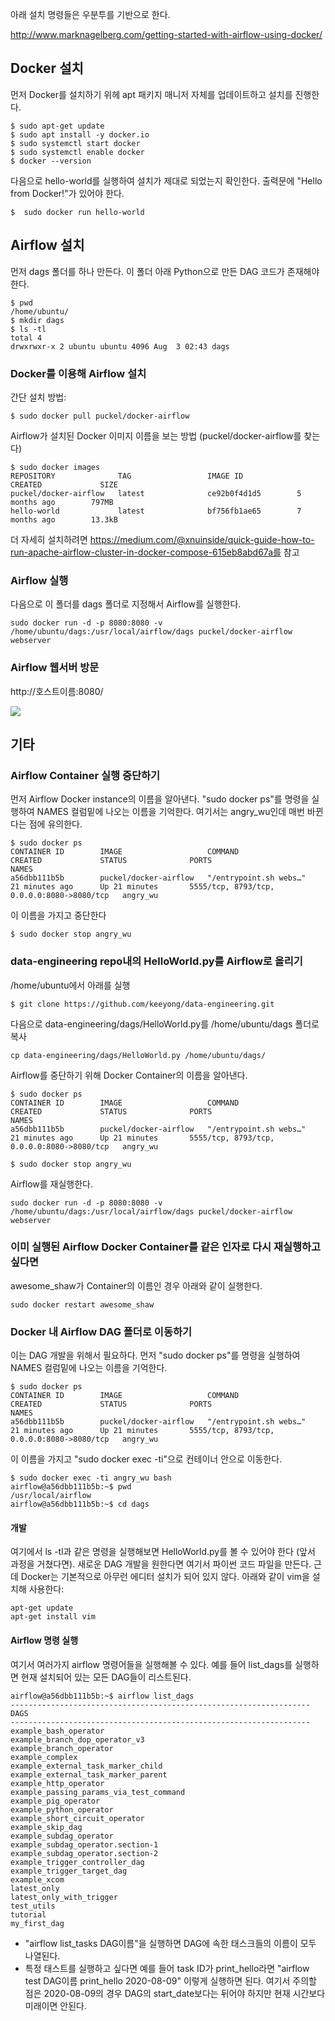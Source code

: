 아래 설치 명령들은 우분투를 기반으로 한다.

http://www.marknagelberg.com/getting-started-with-airflow-using-docker/

## Docker 설치

먼저 Docker를 설치하기 위헤 apt 패키지 매니저 자체를 업데이트하고 설치를 진행한다.

```
$ sudo apt-get update
$ sudo apt install -y docker.io
$ sudo systemctl start docker
$ sudo systemctl enable docker
$ docker --version
```

다음으로 hello-world를 실행하여 설치가 제대로 되었는지 확인한다. 출력문에 "Hello from Docker!"가 있어야 한다.

```
$  sudo docker run hello-world
```



## Airflow 설치

먼저 dags 폴더를 하나 만든다. 이 폴더 아래 Python으로 만든 DAG 코드가 존재해야 한다.
```
$ pwd
/home/ubuntu/
$ mkdir dags
$ ls -tl
total 4
drwxrwxr-x 2 ubuntu ubuntu 4096 Aug  3 02:43 dags
```

### Docker를 이용해 Airflow 설치

간단 설치 방법:

```
$ sudo docker pull puckel/docker-airflow
```

Airflow가 설치된 Docker 이미지 이름을 보는 방법 (puckel/docker-airflow를 찾는다)

```
$ sudo docker images 
REPOSITORY              TAG                 IMAGE ID            CREATED             SIZE
puckel/docker-airflow   latest              ce92b0f4d1d5        5 months ago        797MB
hello-world             latest              bf756fb1ae65        7 months ago        13.3kB
```

더 자세히 설치하려면 https://medium.com/@xnuinside/quick-guide-how-to-run-apache-airflow-cluster-in-docker-compose-615eb8abd67a를 참고

### Airflow 실행

다음으로 이 폴더를 dags 폴더로 지정해서 Airflow를 실행한다.
```
sudo docker run -d -p 8080:8080 -v /home/ubuntu/dags:/usr/local/airflow/dags puckel/docker-airflow webserver
```

### Airflow 웹서버 방문

http://호스트이름:8080/

![](images/airflow-docker.png)


## 기타 


### Airflow Container 실행 중단하기

먼저 Airflow Docker instance의 이름을 알아낸다. "sudo docker ps"를 명령을 실행하여 NAMES 컬럼밑에 나오는 이름을 기억한다. 여기서는 angry_wu인데 매번 바뀐다는 점에 유의한다.

```
$ sudo docker ps
CONTAINER ID        IMAGE                   COMMAND                  CREATED             STATUS              PORTS                                        NAMES
a56dbb111b5b        puckel/docker-airflow   "/entrypoint.sh webs…"   21 minutes ago      Up 21 minutes       5555/tcp, 8793/tcp, 0.0.0.0:8080->8080/tcp   angry_wu
```

이 이름을 가지고 중단한다

```
$ sudo docker stop angry_wu
```

### data-engineering repo내의 HelloWorld.py를 Airflow로 올리기

/home/ubuntu에서 아래를 실행

```
$ git clone https://github.com/keeyong/data-engineering.git
```

다음으로 data-engineering/dags/HelloWorld.py를 /home/ubuntu/dags 폴더로 복사

```
cp data-engineering/dags/HelloWorld.py /home/ubuntu/dags/
```

Airflow를 중단하기 위해 Docker Container의 이름을 알아낸다.

```
$ sudo docker ps
CONTAINER ID        IMAGE                   COMMAND                  CREATED             STATUS              PORTS                                        NAMES
a56dbb111b5b        puckel/docker-airflow   "/entrypoint.sh webs…"   21 minutes ago      Up 21 minutes       5555/tcp, 8793/tcp, 0.0.0.0:8080->8080/tcp   angry_wu

$ sudo docker stop angry_wu
```

Airflow를 재실행한다.
```
sudo docker run -d -p 8080:8080 -v /home/ubuntu/dags:/usr/local/airflow/dags puckel/docker-airflow webserver
```

### 이미 실행된 Airflow Docker Container를 같은 인자로 다시 재실행하고 싶다면 

awesome_shaw가 Container의 이름인 경우 아래와 같이 실행한다.

```
sudo docker restart awesome_shaw
```


### Docker 내 Airflow DAG 폴더로 이동하기

이는 DAG 개발을 위해서 필요하다. 먼저 "sudo docker ps"를 명령을 실행하여 NAMES 컬럼밑에 나오는 이름을 기억한다. 

```
$ sudo docker ps
CONTAINER ID        IMAGE                   COMMAND                  CREATED             STATUS              PORTS                                        NAMES
a56dbb111b5b        puckel/docker-airflow   "/entrypoint.sh webs…"   21 minutes ago      Up 21 minutes       5555/tcp, 8793/tcp, 0.0.0.0:8080->8080/tcp   angry_wu
```

이 이름을 가지고 "sudo docker exec -ti"으로 컨테이너 안으로 이동한다.

```
$ sudo docker exec -ti angry_wu bash
airflow@a56dbb111b5b:~$ pwd
/usr/local/airflow
airflow@a56dbb111b5b:~$ cd dags
```
#### 개발

여기에서 ls -tl과 같은 명령을 실행해보면 HelloWorld.py를 볼 수 있어야 한다 (앞서 과정을 거쳤다면). 새로운 DAG 개발을 원한다면 여기서 파이썬 코드 파일을 만든다. 근데 Docker는 기본적으로 아무런 에디터 설치가 되어 있지 않다. 아래와 같이 vim을 설치해 사용한다:

```
apt-get update
apt-get install vim
```


#### Airflow 명령 실행

여기서 여러가지 airflow 명령어들을 실행해볼 수 있다. 예를 들어 list_dags를 실행하면 현재 설치되어 있는 모든 DAG들이 리스트된다.
```
airflow@a56dbb111b5b:~$ airflow list_dags
-------------------------------------------------------------------
DAGS
-------------------------------------------------------------------
example_bash_operator
example_branch_dop_operator_v3
example_branch_operator
example_complex
example_external_task_marker_child
example_external_task_marker_parent
example_http_operator
example_passing_params_via_test_command
example_pig_operator
example_python_operator
example_short_circuit_operator
example_skip_dag
example_subdag_operator
example_subdag_operator.section-1
example_subdag_operator.section-2
example_trigger_controller_dag
example_trigger_target_dag
example_xcom
latest_only
latest_only_with_trigger
test_utils
tutorial
my_first_dag
```

 - "airflow list_tasks DAG이름"을 실행하면 DAG에 속한 태스크들의 이름이 모두 나열된다. 
 - 특정 태스트를 실행하고 싶다면 예를 들어 task ID가 print_hello라면 "airflow test DAG이름 print_hello 2020-08-09" 이렇게 실행하면 된다. 여기서 주의할 점은 2020-08-09의 경우 DAG의 start_date보다는 뒤어야 하지만 현재 시간보다 미래이면 안된다.
